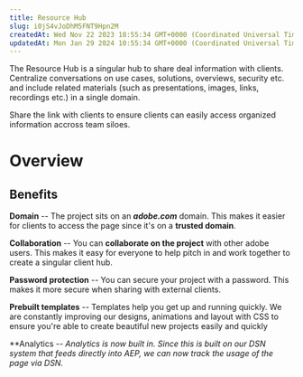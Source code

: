 ```yaml
---
title: Resource Hub
slug: i0jS4vJoDhM5FNT9Hpn2M
createdAt: Wed Nov 22 2023 18:55:34 GMT+0000 (Coordinated Universal Time)
updatedAt: Mon Jan 29 2024 10:55:34 GMT+0000 (Coordinated Universal Time)
---
```


The Resource Hub is a singular hub to share deal information with clients. Centralize conversations on use cases, solutions, overviews, security etc. and include related materials (such as presentations, images, links, recordings etc.) in a single domain.

Share the link with clients to ensure clients can easily access organized information accross team siloes.

# Overview

## Benefits

**Domain** -- The project sits on an ***adobe.com*** domain. This makes it easier for clients to access the page since it's on a **trusted domain**.

**Collaboration** -- You can **collaborate on the project** with other adobe users. This makes it easy for everyone to help pitch in and work together to create a singular client hub.

**Password protection** -- You can secure your project with a password. This makes it more secure when sharing with external clients. &#x20;

**Prebuilt templates** -- Templates help you get up and running quickly. We are constantly improving our designs, animations and layout with CSS to ensure you're able to create beautiful new projects easily and quickly

**Analytics **--* Analytics is now built in. Since this is built on our DSN system that feeds directly into AEP, we can now track the usage of the page via DSN.*

